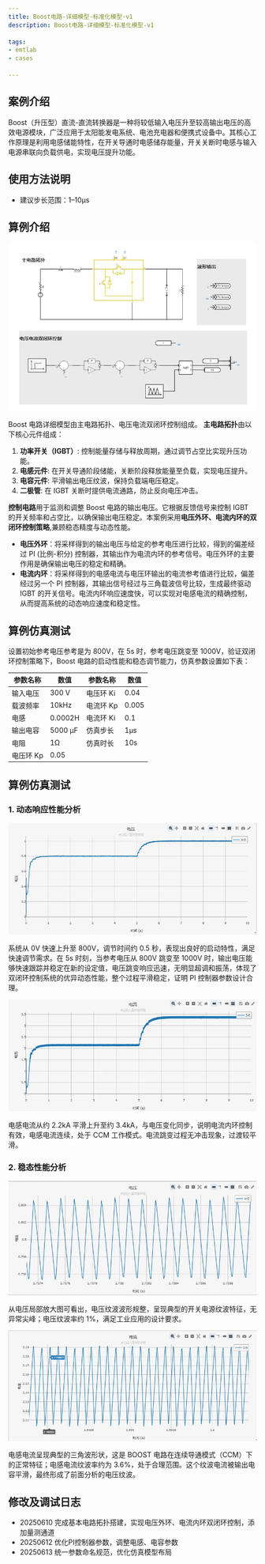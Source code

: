 ```yaml
---
title: Boost电路-详细模型-标准化模型-v1
description: Boost电路-详细模型-标准化模型-v1

tags:
- emtlab
- cases

---
```


<!-- import DocCardList from '@theme/DocCardList';

<DocCardList /> -->

## 案例介绍
Boost（升压型）直流-直流转换器是一种将较低输入电压升至较高输出电压的高效电源模块，广泛应用于太阳能发电系统、电池充电器和便携式设备中。其核心工作原理是利用电感储能特性，在开关导通时电感储存能量，开关关断时电感与输入电源串联向负载供电，实现电压提升功能。
## 使用方法说明
- 建议步长范围：1–10μs
## 算例介绍

 ![电气主拓扑](./dc_dc_boost_dm_std_main.png "电气主拓扑")

Boost 电路详细模型由主电路拓扑、电压电流双闭环控制组成。
**主电路拓扑**由以下核心元件组成：
1. **功率开关（IGBT）**: 控制能量存储与释放周期，通过调节占空比实现升压功能。
2. **电感元件**: 在开关导通阶段储能，关断阶段释放能量至负载，实现电压提升。
3. **电容元件**: 平滑输出电压纹波，保持负载端电压稳定。
4. **二极管**: 在 IGBT 关断时提供电流通路，防止反向电压冲击。

**控制电路**用于监测和调整 Boost 电路的输出电压。它根据反馈信号来控制 IGBT 的开关频率和占空比，以确保输出电压稳定。本案例采用**电压外环、电流内环的双闭环控制策略**,兼顾稳态精度与动态性能。

- **电压外环**：将采样得到的输出电压与给定的参考电压进行比较，得到的偏差经过 PI (比例-积分) 控制器，其输出作为电流内环的参考信号。电压外环的主要作用是确保输出电压的稳定和精确。
- **电流内环**：将采样得到的电感电流与电压环输出的电流参考值进行比较，偏差经过另一个 PI 控制器，其输出信号经过与三角载波信号比较，生成最终驱动 IGBT 的开关信号。电流内环响应速度快，可以实现对电感电流的精确控制，从而提高系统的动态响应速度和稳定性。


## 算例仿真测试

设置初始参考电压参考是为 800V，在 5s 时，参考电压跳变至 1000V，验证双闭环控制策略下，Boost 电路的启动性能和稳态调节能力，仿真参数设置如下表：

| **参数名称** | **数值**  | **参数名称** | **数值** |
| -------- | ------- | -------- | ------ |
| 输入电压     | 300 V   | 电压环 Ki   | 0.04   |
| 载波频率     | 10kHz   | 电流环 Kp   | 0.005  |
| 电感       | 0.0002H | 电流环 Ki   | 0.1    |
| 输出电容     | 5000 μF | 仿真步长     | 1μs    |
| 电阻       | 1Ω      | 仿真时长     | 10s    |
| 电压环 Kp   | 0.05    |          |        |

## 算例仿真测试

### 1. 动态响应性能分析

 ![电压波形图](./dc_dc_boost_dm_std_v.png "电压波形图")

系统从 0V 快速上升至 800V，调节时间约 0.5 秒，表现出良好的启动特性，满足快速调节需求。在 5s 时刻，当参考电压从 800V 跳变至 1000V 时，输出电压能够快速跟踪并稳定在新的设定值，电压跳变响应迅速，无明显超调和振荡，体现了双闭环控制系统的优异动态性能，整个过程平滑稳定，证明 PI 控制器参数设计合理。

 ![电流波形图](./dc_dc_boost_dm_std_i.png "电流波形图")

电感电流从约 2.2kA 平滑上升至约 3.4kA，与电压变化同步，说明电流内环控制有效，电感电流连续，处于 CCM 工作模式。电流跳变过程无冲击现象，过渡较平滑。

### 2. 稳态性能分析

 ![电压波形局部放大图](./dc_dc_boost_dm_std_vd.png "电压波形局部放大图")

从电压局部放大图可看出，电压纹波波形规整，呈现典型的开关电源纹波特征，无异常尖峰；电压纹波率约 1%，满足工业应用的设计要求。

 ![电流波形局部放大图](./dc_dc_boost_dm_std_id.png "电流波形局部放大图")

电感电流呈现典型的三角波形状，这是 BOOST 电路在连续导通模式（CCM）下的正常特征；电感电流纹波率约为 3.6%，处于合理范围。这个纹波电流被输出电容平滑，最终形成了前面分析的电压纹波。

## 修改及调试日志

+ 20250610 完成基本电路拓扑搭建，实现电压外环、电流内环双闭环控制，添加量测通道
+ 20250612 优化PI控制器参数，调整电感、电容参数
+ 20250613 统一参数命名规范，优化仿真模型布局